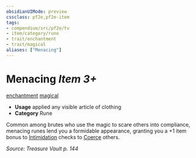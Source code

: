 ```yaml
---
obsidianUIMode: preview
cssclass: pf2e,pf2e-item
tags:
- compendium/src/pf2e/tv
- item/category/rune
- trait/enchantment
- trait/magical
aliases: ["Menacing"]
---
```

# Menacing *Item 3+*  
[enchantment](rules/traits/enchantment.md "Enchantment School Trait")  [magical](rules/traits/magical.md "Magical Item Trait")  

- **Usage** applied any visible article of clothing
- **Category** Rune

Common among brutes who use the magic to scare others into compliance, menacing runes lend you a formidable appearance, granting you a +1 item bonus to [Intimidation](compendium/skills.md#Intimidation) checks to [Coerce](rules/actions/coerce.md) others.

*Source: Treasure Vault p. 144*